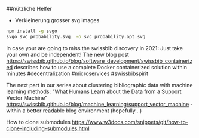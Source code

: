 
##nützliche Helfer

- Verkleinerung grosser svg images  

``` bash
npm install -g svgo  
svgo svc_probability.svg  -o svc_probability.opt.svg
```


In case your are going to miss the swissbib discovery in 2021: Just take your own and be independent! 
The new blog post https://swissbib.github.io/blog/software_development/swissbib_containerized describes how to use a complete Docker containerized solution within minutes 
#decentralization #microservices #swissbibspirit


The next part in our series about clustering bibliographic data with machine learning methods: "What Humans Learn about the Data from a Support Vector Machine" https://swissbib.github.io/blog/machine_learning/support_vector_machine - within a better readable blog environment (hopefully...)

How to clone submodules
https://www.w3docs.com/snippets/git/how-to-clone-including-submodules.html